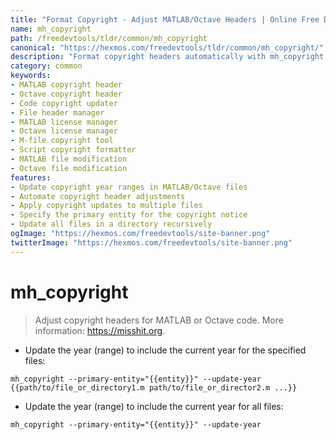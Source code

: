 ```yaml
---
title: "Format Copyright - Adjust MATLAB/Octave Headers | Online Free DevTools by Hexmos"
name: mh_copyright
path: /freedevtools/tldr/common/mh_copyright
canonical: "https://hexmos.com/freedevtools/tldr/common/mh_copyright/"
description: "Format copyright headers automatically with mh_copyright. Update year ranges in MATLAB/Octave code files. Free online tool, no registration required."
category: common
keywords:
- MATLAB copyright header
- Octave copyright header
- Code copyright updater
- File header manager
- MATLAB license manager
- Octave license manager
- M-file copyright tool
- Script copyright formatter
- MATLAB file modification
- Octave file modification
features:
- Update copyright year ranges in MATLAB/Octave files
- Automate copyright header adjustments
- Apply copyright updates to multiple files
- Specify the primary entity for the copyright notice
- Update all files in a directory recursively
ogImage: "https://hexmos.com/freedevtools/site-banner.png"
twitterImage: "https://hexmos.com/freedevtools/site-banner.png"
---
```


# mh_copyright

> Adjust copyright headers for MATLAB or Octave code.
> More information: <https://misshit.org>.

- Update the year (range) to include the current year for the specified files:

`mh_copyright --primary-entity="{{entity}}" --update-year {{path/to/file_or_directory1.m path/to/file_or_director2.m ...}}`

- Update the year (range) to include the current year for all files:

`mh_copyright --primary-entity="{{entity}}" --update-year`
